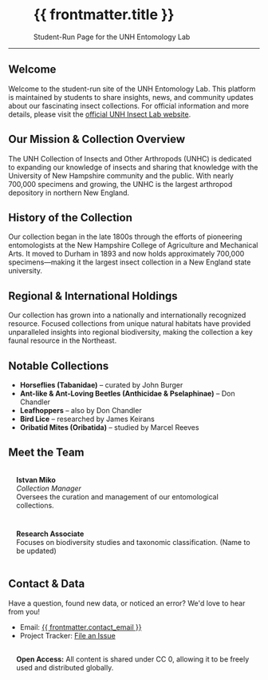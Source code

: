 <!-- Revamped Compact Header -->
<div class="mx-auto text-center py-4 px-4" 
     style="background-color: var(--color-header-footer-bg); 
            color: var(--color-header-footer-text); 
            max-width: 80%; 
            margin: 0 auto; 
            border-radius: 10px;">
  <h1 class="text-2xl font-bold">{{ frontmatter.title }}</h1>
  <p class="mt-1 text-sm">Student-Run Page for the UNH Entomology Lab</p>
</div>
<hr class="border-t border-gray-300 my-2" />

<!-- Content Grid Container -->
<div class="grid grid-cols-1 md:grid-cols-2 gap-6">

  <!-- Welcome Section -->
  <div style="background: linear-gradient(135deg, var(--neutral-bg), var(--color-base-muted)); 
              border: 1px solid var(--color-base-border);" 
       class="rounded-xl p-6 shadow-md">
    <h2 class="text-2xl font-bold mb-2">Welcome</h2>
    <p class="mb-4">
      Welcome to the student-run site of the UNH Entomology Lab. This platform is maintained by students to share insights, news, and community updates about our fascinating insect collections. For official information and more details, please visit the 
      <a href="https://colsa.unh.edu/unh-collections/insects-other-arthropods" class="text-blue-600 hover:underline">official UNH Insect Lab website</a>.
    </p>
  </div>

  <!-- Our Mission & Collection Overview -->
  <div style="background: linear-gradient(135deg, var(--neutral-bg), var(--color-base-muted)); 
              border: 1px solid var(--color-base-border);" 
       class="rounded-xl p-6 shadow-md">
    <h2 class="text-2xl font-bold mb-2">Our Mission & Collection Overview</h2>
    <p class="mb-4">
      The UNH Collection of Insects and Other Arthropods (UNHC) is dedicated to expanding our knowledge of insects and sharing that knowledge with the University of New Hampshire community and the public. With nearly 700,000 specimens and growing, the UNHC is the largest arthropod depository in northern New England.
    </p>
  </div>

  <!-- History of the Collection -->
  <div style="background: linear-gradient(135deg, var(--neutral-bg), var(--color-base-muted)); 
              border: 1px solid var(--color-base-border);" 
       class="rounded-xl p-6 shadow-md">
    <h2 class="text-2xl font-bold mb-2">History of the Collection</h2>
    <p class="mb-4">
      Our collection began in the late 1800s through the efforts of pioneering entomologists at the New Hampshire College of Agriculture and Mechanical Arts. It moved to Durham in 1893 and now holds approximately 700,000 specimens—making it the largest insect collection in a New England state university.
    </p>
  </div>

  <!-- Regional & International Holdings -->
  <div style="background: linear-gradient(135deg, var(--neutral-bg), var(--color-base-muted)); 
              border: 1px solid var(--color-base-border);" 
       class="rounded-xl p-6 shadow-md">
    <h2 class="text-2xl font-bold mb-2">Regional & International Holdings</h2>
    <p class="mb-4">
      Our collection has grown into a nationally and internationally recognized resource. Focused collections from unique natural habitats have provided unparalleled insights into regional biodiversity, making the collection a key faunal resource in the Northeast.
    </p>
  </div>

  <!-- Notable Collections -->
  <div style="background: linear-gradient(135deg, var(--neutral-bg), var(--color-base-muted)); 
              border: 1px solid var(--color-base-border);" 
       class="rounded-xl p-6 shadow-md">
    <h2 class="text-2xl font-bold mb-2">Notable Collections</h2>
    <ul class="list-disc list-inside mb-4">
      <li><strong>Horseflies (Tabanidae)</strong> – curated by John Burger</li>
      <li><strong>Ant-like & Ant-Loving Beetles (Anthicidae & Pselaphinae)</strong> – Don Chandler</li>
      <li><strong>Leafhoppers</strong> – also by Don Chandler</li>
      <li><strong>Bird Lice</strong> – researched by James Keirans</li>
      <li><strong>Oribatid Mites (Oribatida)</strong> – studied by Marcel Reeves</li>
    </ul>
  </div>

  <!-- Meet the Team -->
  <div style="background: linear-gradient(135deg, var(--neutral-bg), var(--color-base-muted)); 
              border: 1px solid var(--color-base-border);" 
       class="rounded-xl p-6 shadow-md">
    <h2 class="text-2xl font-bold mb-2">Meet the Team</h2>
    <div style="background-color: var(--color-base-background); 
                padding: 1rem; 
                border-radius: 8px; 
                border: 1px solid var(--color-base-border); 
                margin: 0.5rem 0;">
      <strong>Istvan Miko</strong><br>
      <em>Collection Manager</em><br>
      Oversees the curation and management of our entomological collections.
    </div>
    <div style="background-color: var(--color-base-background); 
                padding: 1rem; 
                border-radius: 8px; 
                border: 1px solid var(--color-base-border); 
                margin: 0.5rem 0;">
      <strong>Research Associate</strong><br>
      Focuses on biodiversity studies and taxonomic classification. (Name to be updated)
    </div>
  </div>

  <!-- Contact & Data Section -->
  <div style="background: linear-gradient(135deg, var(--neutral-bg), var(--color-base-muted)); 
              border: 1px solid var(--color-base-border);" 
       class="rounded-xl p-6 shadow-md">
    <h2 class="text-2xl font-bold mb-2">Contact & Data</h2>
    <p class="mb-4">
      Have a question, found new data, or noticed an error? We'd love to hear from you!
    </p>
    <ul class="list-disc list-inside mb-4">
      <li>Email: <a href="mailto:{{ frontmatter.contact_email }}" class="text-blue-600 hover:underline">{{ frontmatter.contact_email }}</a></li>
      <li>Project Tracker: <a href="https://github.com/our/project/tracker" class="text-blue-600 hover:underline">File an Issue</a></li>
    </ul>
    <div style="background-color: var(--color-base-muted); 
                padding: 1rem; 
                border-radius: 8px; 
                border: 1px solid var(--color-base-border);">
      <strong>Open Access:</strong> All content is shared under CC 0, allowing it to be freely used and distributed globally.
    </div>
  </div>

</div> <!-- End Grid Container -->

